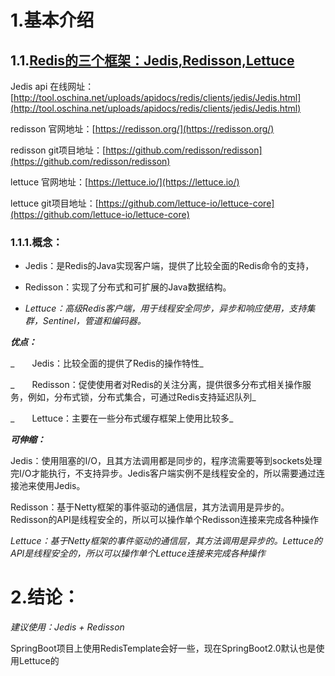 # 1.基本介绍

## 1.1.[Redis的三个框架：Jedis,Redisson,Lettuce](https://www.cnblogs.com/liyan492/p/9858548.html)

Jedis api 在线网址：[http://tool.oschina.net/uploads/apidocs/redis/clients/jedis/Jedis.html](http://tool.oschina.net/uploads/apidocs/redis/clients/jedis/Jedis.html)

redisson 官网地址：[https://redisson.org/](https://redisson.org/)

redisson git项目地址：[https://github.com/redisson/redisson](https://github.com/redisson/redisson)

lettuce 官网地址：[https://lettuce.io/](https://lettuce.io/)

lettuce git项目地址：[https://github.com/lettuce-io/lettuce-core](https://github.com/lettuce-io/lettuce-core)

### 1.1.1.概念：

* Jedis：是Redis的Java实现客户端，提供了比较全面的Redis命令的支持，

* Redisson：实现了分布式和可扩展的Java数据结构。

* _Lettuce：高级Redis客户端，用于线程安全同步，异步和响应使用，支持集群，Sentinel，管道和编码器。_

_**优点：**_

_　　Jedis：比较全面的提供了Redis的操作特性_

_　　Redisson：促使使用者对Redis的关注分离，提供很多分布式相关操作服务，例如，分布式锁，分布式集合，可通过Redis支持延迟队列_

_　　Lettuce：主要在一些分布式缓存框架上使用比较多_

_**可伸缩：**_

Jedis：使用阻塞的I/O，且其方法调用都是同步的，程序流需要等到sockets处理完I/O才能执行，不支持异步。Jedis客户端实例不是线程安全的，所以需要通过连接池来使用Jedis。

Redisson：基于Netty框架的事件驱动的通信层，其方法调用是异步的。Redisson的API是线程安全的，所以可以操作单个Redisson连接来完成各种操作

_Lettuce：基于Netty框架的事件驱动的通信层，其方法调用是异步的。Lettuce的API是线程安全的，所以可以操作单个Lettuce连接来完成各种操作_

# 2.结论：

_建议使用：Jedis + Redisson_

SpringBoot项目上使用RedisTemplate会好一些，现在SpringBoot2.0默认也是使用Lettuce的

